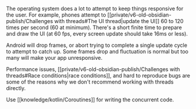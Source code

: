 The operating system does a lot to attempt to keep things responsive for the user. For example, phones attempt to [[private/v6-old-obsidian-publish/Challenges with threads#The UI thread|update the UI]] 60 to 120 times per second (60 at minimum). There's a short finite time to prepare and draw the UI (at 60 fps, every screen update should take 16ms or less).

Android will drop frames, or abort trying to complete a single update cycle to attempt to catch up. Some frames drop and fluctuation is normal but too many will make your app unresponsive.

Performance issues, [[private/v6-old-obsidian-publish/Challenges with threads#Race conditions|race conditions]], and hard to reproduce bugs are some of the reasons why we don't recommend working with threads directly.

Use [[knowledge/kotlin/Coroutines]] for writing the concurrent code.
